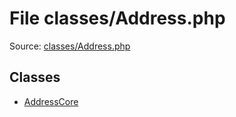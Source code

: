 File classes/Address.php
=========

Source: [classes/Address.php](https://github.com/PrestaShop/PrestaShop/blob/1.5.6.2/classes/Address.php)


Classes
-------

* [AddressCore](class.AddressCore.md)


